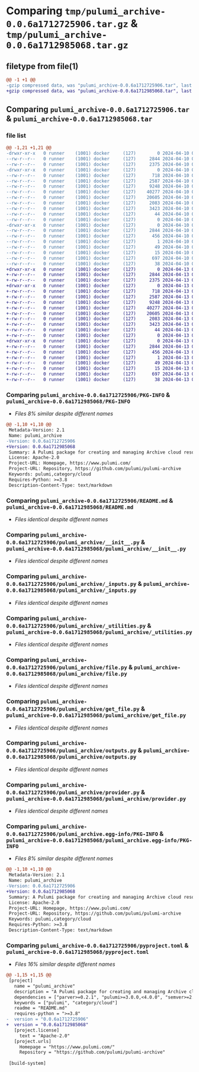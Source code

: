 # Comparing `tmp/pulumi_archive-0.0.6a1712725906.tar.gz` & `tmp/pulumi_archive-0.0.6a1712985068.tar.gz`

## filetype from file(1)

```diff
@@ -1 +1 @@
-gzip compressed data, was "pulumi_archive-0.0.6a1712725906.tar", last modified: Wed Apr 10 05:15:53 2024, max compression
+gzip compressed data, was "pulumi_archive-0.0.6a1712985068.tar", last modified: Sat Apr 13 05:13:22 2024, max compression
```

## Comparing `pulumi_archive-0.0.6a1712725906.tar` & `pulumi_archive-0.0.6a1712985068.tar`

### file list

```diff
@@ -1,21 +1,21 @@
-drwxr-xr-x   0 runner    (1001) docker     (127)        0 2024-04-10 05:15:53.091173 pulumi_archive-0.0.6a1712725906/
--rw-r--r--   0 runner    (1001) docker     (127)     2844 2024-04-10 05:15:53.091173 pulumi_archive-0.0.6a1712725906/PKG-INFO
--rw-r--r--   0 runner    (1001) docker     (127)     2375 2024-04-10 05:15:46.000000 pulumi_archive-0.0.6a1712725906/README.md
-drwxr-xr-x   0 runner    (1001) docker     (127)        0 2024-04-10 05:15:53.091173 pulumi_archive-0.0.6a1712725906/pulumi_archive/
--rw-r--r--   0 runner    (1001) docker     (127)      718 2024-04-10 05:15:46.000000 pulumi_archive-0.0.6a1712725906/pulumi_archive/__init__.py
--rw-r--r--   0 runner    (1001) docker     (127)     2587 2024-04-10 05:15:46.000000 pulumi_archive-0.0.6a1712725906/pulumi_archive/_inputs.py
--rw-r--r--   0 runner    (1001) docker     (127)     9248 2024-04-10 05:15:46.000000 pulumi_archive-0.0.6a1712725906/pulumi_archive/_utilities.py
--rw-r--r--   0 runner    (1001) docker     (127)    40277 2024-04-10 05:15:46.000000 pulumi_archive-0.0.6a1712725906/pulumi_archive/file.py
--rw-r--r--   0 runner    (1001) docker     (127)    20605 2024-04-10 05:15:46.000000 pulumi_archive-0.0.6a1712725906/pulumi_archive/get_file.py
--rw-r--r--   0 runner    (1001) docker     (127)     2083 2024-04-10 05:15:46.000000 pulumi_archive-0.0.6a1712725906/pulumi_archive/outputs.py
--rw-r--r--   0 runner    (1001) docker     (127)     3423 2024-04-10 05:15:46.000000 pulumi_archive-0.0.6a1712725906/pulumi_archive/provider.py
--rw-r--r--   0 runner    (1001) docker     (127)       44 2024-04-10 05:15:46.000000 pulumi_archive-0.0.6a1712725906/pulumi_archive/pulumi-plugin.json
--rw-r--r--   0 runner    (1001) docker     (127)        0 2024-04-10 05:15:46.000000 pulumi_archive-0.0.6a1712725906/pulumi_archive/py.typed
-drwxr-xr-x   0 runner    (1001) docker     (127)        0 2024-04-10 05:15:53.091173 pulumi_archive-0.0.6a1712725906/pulumi_archive.egg-info/
--rw-r--r--   0 runner    (1001) docker     (127)     2844 2024-04-10 05:15:53.000000 pulumi_archive-0.0.6a1712725906/pulumi_archive.egg-info/PKG-INFO
--rw-r--r--   0 runner    (1001) docker     (127)      456 2024-04-10 05:15:53.000000 pulumi_archive-0.0.6a1712725906/pulumi_archive.egg-info/SOURCES.txt
--rw-r--r--   0 runner    (1001) docker     (127)        1 2024-04-10 05:15:53.000000 pulumi_archive-0.0.6a1712725906/pulumi_archive.egg-info/dependency_links.txt
--rw-r--r--   0 runner    (1001) docker     (127)       49 2024-04-10 05:15:53.000000 pulumi_archive-0.0.6a1712725906/pulumi_archive.egg-info/requires.txt
--rw-r--r--   0 runner    (1001) docker     (127)       15 2024-04-10 05:15:53.000000 pulumi_archive-0.0.6a1712725906/pulumi_archive.egg-info/top_level.txt
--rw-r--r--   0 runner    (1001) docker     (127)      697 2024-04-10 05:15:46.000000 pulumi_archive-0.0.6a1712725906/pyproject.toml
--rw-r--r--   0 runner    (1001) docker     (127)       38 2024-04-10 05:15:53.091173 pulumi_archive-0.0.6a1712725906/setup.cfg
+drwxr-xr-x   0 runner    (1001) docker     (127)        0 2024-04-13 05:13:22.123828 pulumi_archive-0.0.6a1712985068/
+-rw-r--r--   0 runner    (1001) docker     (127)     2844 2024-04-13 05:13:22.123828 pulumi_archive-0.0.6a1712985068/PKG-INFO
+-rw-r--r--   0 runner    (1001) docker     (127)     2375 2024-04-13 05:13:15.000000 pulumi_archive-0.0.6a1712985068/README.md
+drwxr-xr-x   0 runner    (1001) docker     (127)        0 2024-04-13 05:13:22.123828 pulumi_archive-0.0.6a1712985068/pulumi_archive/
+-rw-r--r--   0 runner    (1001) docker     (127)      718 2024-04-13 05:13:15.000000 pulumi_archive-0.0.6a1712985068/pulumi_archive/__init__.py
+-rw-r--r--   0 runner    (1001) docker     (127)     2587 2024-04-13 05:13:15.000000 pulumi_archive-0.0.6a1712985068/pulumi_archive/_inputs.py
+-rw-r--r--   0 runner    (1001) docker     (127)     9248 2024-04-13 05:13:15.000000 pulumi_archive-0.0.6a1712985068/pulumi_archive/_utilities.py
+-rw-r--r--   0 runner    (1001) docker     (127)    40277 2024-04-13 05:13:15.000000 pulumi_archive-0.0.6a1712985068/pulumi_archive/file.py
+-rw-r--r--   0 runner    (1001) docker     (127)    20605 2024-04-13 05:13:15.000000 pulumi_archive-0.0.6a1712985068/pulumi_archive/get_file.py
+-rw-r--r--   0 runner    (1001) docker     (127)     2083 2024-04-13 05:13:15.000000 pulumi_archive-0.0.6a1712985068/pulumi_archive/outputs.py
+-rw-r--r--   0 runner    (1001) docker     (127)     3423 2024-04-13 05:13:15.000000 pulumi_archive-0.0.6a1712985068/pulumi_archive/provider.py
+-rw-r--r--   0 runner    (1001) docker     (127)       44 2024-04-13 05:13:15.000000 pulumi_archive-0.0.6a1712985068/pulumi_archive/pulumi-plugin.json
+-rw-r--r--   0 runner    (1001) docker     (127)        0 2024-04-13 05:13:15.000000 pulumi_archive-0.0.6a1712985068/pulumi_archive/py.typed
+drwxr-xr-x   0 runner    (1001) docker     (127)        0 2024-04-13 05:13:22.123828 pulumi_archive-0.0.6a1712985068/pulumi_archive.egg-info/
+-rw-r--r--   0 runner    (1001) docker     (127)     2844 2024-04-13 05:13:22.000000 pulumi_archive-0.0.6a1712985068/pulumi_archive.egg-info/PKG-INFO
+-rw-r--r--   0 runner    (1001) docker     (127)      456 2024-04-13 05:13:22.000000 pulumi_archive-0.0.6a1712985068/pulumi_archive.egg-info/SOURCES.txt
+-rw-r--r--   0 runner    (1001) docker     (127)        1 2024-04-13 05:13:22.000000 pulumi_archive-0.0.6a1712985068/pulumi_archive.egg-info/dependency_links.txt
+-rw-r--r--   0 runner    (1001) docker     (127)       49 2024-04-13 05:13:22.000000 pulumi_archive-0.0.6a1712985068/pulumi_archive.egg-info/requires.txt
+-rw-r--r--   0 runner    (1001) docker     (127)       15 2024-04-13 05:13:22.000000 pulumi_archive-0.0.6a1712985068/pulumi_archive.egg-info/top_level.txt
+-rw-r--r--   0 runner    (1001) docker     (127)      697 2024-04-13 05:13:15.000000 pulumi_archive-0.0.6a1712985068/pyproject.toml
+-rw-r--r--   0 runner    (1001) docker     (127)       38 2024-04-13 05:13:22.127828 pulumi_archive-0.0.6a1712985068/setup.cfg
```

### Comparing `pulumi_archive-0.0.6a1712725906/PKG-INFO` & `pulumi_archive-0.0.6a1712985068/PKG-INFO`

 * *Files 8% similar despite different names*

```diff
@@ -1,10 +1,10 @@
 Metadata-Version: 2.1
 Name: pulumi_archive
-Version: 0.0.6a1712725906
+Version: 0.0.6a1712985068
 Summary: A Pulumi package for creating and managing Archive cloud resources.
 License: Apache-2.0
 Project-URL: Homepage, https://www.pulumi.com/
 Project-URL: Repository, https://github.com/pulumi/pulumi-archive
 Keywords: pulumi,category/cloud
 Requires-Python: >=3.8
 Description-Content-Type: text/markdown
```

### Comparing `pulumi_archive-0.0.6a1712725906/README.md` & `pulumi_archive-0.0.6a1712985068/README.md`

 * *Files identical despite different names*

### Comparing `pulumi_archive-0.0.6a1712725906/pulumi_archive/__init__.py` & `pulumi_archive-0.0.6a1712985068/pulumi_archive/__init__.py`

 * *Files identical despite different names*

### Comparing `pulumi_archive-0.0.6a1712725906/pulumi_archive/_inputs.py` & `pulumi_archive-0.0.6a1712985068/pulumi_archive/_inputs.py`

 * *Files identical despite different names*

### Comparing `pulumi_archive-0.0.6a1712725906/pulumi_archive/_utilities.py` & `pulumi_archive-0.0.6a1712985068/pulumi_archive/_utilities.py`

 * *Files identical despite different names*

### Comparing `pulumi_archive-0.0.6a1712725906/pulumi_archive/file.py` & `pulumi_archive-0.0.6a1712985068/pulumi_archive/file.py`

 * *Files identical despite different names*

### Comparing `pulumi_archive-0.0.6a1712725906/pulumi_archive/get_file.py` & `pulumi_archive-0.0.6a1712985068/pulumi_archive/get_file.py`

 * *Files identical despite different names*

### Comparing `pulumi_archive-0.0.6a1712725906/pulumi_archive/outputs.py` & `pulumi_archive-0.0.6a1712985068/pulumi_archive/outputs.py`

 * *Files identical despite different names*

### Comparing `pulumi_archive-0.0.6a1712725906/pulumi_archive/provider.py` & `pulumi_archive-0.0.6a1712985068/pulumi_archive/provider.py`

 * *Files identical despite different names*

### Comparing `pulumi_archive-0.0.6a1712725906/pulumi_archive.egg-info/PKG-INFO` & `pulumi_archive-0.0.6a1712985068/pulumi_archive.egg-info/PKG-INFO`

 * *Files 8% similar despite different names*

```diff
@@ -1,10 +1,10 @@
 Metadata-Version: 2.1
 Name: pulumi_archive
-Version: 0.0.6a1712725906
+Version: 0.0.6a1712985068
 Summary: A Pulumi package for creating and managing Archive cloud resources.
 License: Apache-2.0
 Project-URL: Homepage, https://www.pulumi.com/
 Project-URL: Repository, https://github.com/pulumi/pulumi-archive
 Keywords: pulumi,category/cloud
 Requires-Python: >=3.8
 Description-Content-Type: text/markdown
```

### Comparing `pulumi_archive-0.0.6a1712725906/pyproject.toml` & `pulumi_archive-0.0.6a1712985068/pyproject.toml`

 * *Files 16% similar despite different names*

```diff
@@ -1,15 +1,15 @@
 [project]
   name = "pulumi_archive"
   description = "A Pulumi package for creating and managing Archive cloud resources."
   dependencies = ["parver>=0.2.1", "pulumi>=3.0.0,<4.0.0", "semver>=2.8.1"]
   keywords = ["pulumi", "category/cloud"]
   readme = "README.md"
   requires-python = ">=3.8"
-  version = "0.0.6a1712725906"
+  version = "0.0.6a1712985068"
   [project.license]
     text = "Apache-2.0"
   [project.urls]
     Homepage = "https://www.pulumi.com/"
     Repository = "https://github.com/pulumi/pulumi-archive"
 
 [build-system]
```

